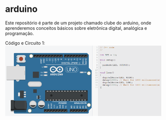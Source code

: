 # arduino

Este repositório é parte de um projeto chamado clube do arduino, onde aprenderemos conceitos básicos sobre eletrônica digital, analógica e programação.

Código e Circuito 1:
<img src="/img/code01.PNG" alt="Code01"/>
